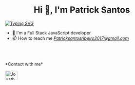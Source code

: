 

<h1 align="center">Hi 👋, I'm Patrick Santos</h1>

[![Typing SVG](https://readme-typing-svg.demolab.com/?font=Fira+Code&size=28&pause=1000&center=true&width=1200&lines=Front-end+Developer;Always+learning++new+things++)](https://git.io/typing-svg)
- 🌱 I'm a Full Stack JavaScript developer
- 📫 How to reach me *Patricksantosribeiro2017@gmail.com*
  
<br>
<br>

<p align="left">
*Contact with me*
  </p>

<a href="https://www.linkedin.com/in/patrick-santos-162899207/" target="_blank"> <img align="center" src="https://raw.githubusercontent.com/rahuldkjain/github-profile-readme-generator/master/src/images/icons/Social/linked-in-alt.svg" alt="Jonathanferreirar" height="30" width="40" /></a>


